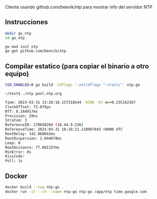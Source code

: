 Cliente usando github.com/beevik/ntp para mostrar info del servidor NTP


## Instrucciones

```bash
mkdir go_ntp
cd go_ntp

go mod init ntp
go get github.com/beevik/ntp
```


## Compilar estatico (para copiar el binario a otro equipo)
```bash
CGO_ENABLED=0 go build -ldflags '-extldflags "-static"' ntp.go
```


```bash
~/test$ ./ntp pool.ntp.org

Time: 2023-03-31 13:20:18.157318544 -0300 -03 m=+0.235162367
ClockOffset: 72.079µs
RTT: 8.244917ms
Precision: 29ns
Stratum: 3
ReferenceID: 170658284 (10.44.9.236)
ReferenceTime: 2023-03-31 16:18:21.110967043 +0000 UTC
RootDelay: 142.868042ms
RootDispersion: 2.044678ms
Leap: 0
RootDistance: 77.601157ms
MinError: 0s
KissCode: 
Poll: 1s

```


## Docker

```bash
docker build --tag ntp-go .
docker run -it --rm --name ntp-go ntp-go /app/ntp time.google.com
```


